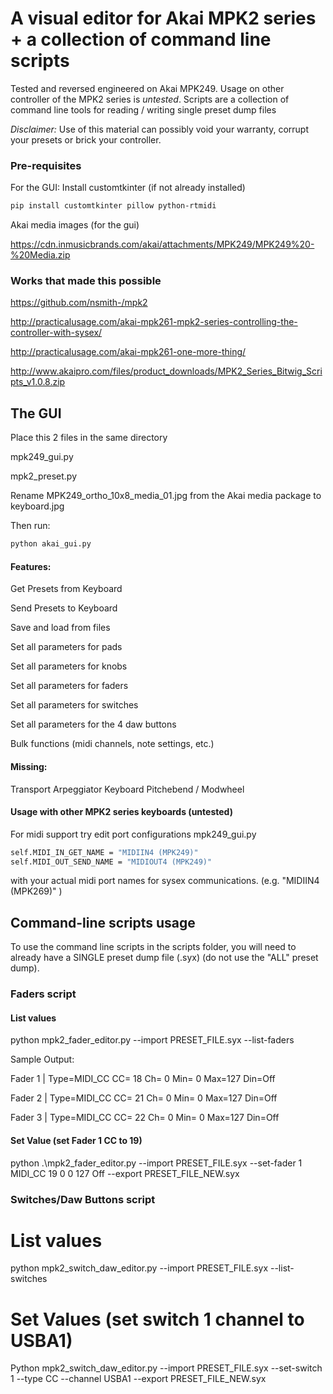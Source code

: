 # A visual editor for Akai MPK2 series + a collection of command line scripts
Tested and reversed engineered on Akai MPK249. 
Usage on other controller of the MPK2 series is _untested_.
Scripts are a collection of command line tools for reading / writing single preset dump files

_Disclaimer:_ Use of this material can possibly void your warranty, corrupt your presets or brick your controller.

### Pre-requisites
For the GUI:
Install customtkinter (if not already installed)
```sh
pip install customtkinter pillow python-rtmidi
```
Akai media images (for the gui)

https://cdn.inmusicbrands.com/akai/attachments/MPK249/MPK249%20-%20Media.zip

### Works that made this possible

https://github.com/nsmith-/mpk2

http://practicalusage.com/akai-mpk261-mpk2-series-controlling-the-controller-with-sysex/

http://practicalusage.com/akai-mpk261-one-more-thing/

http://www.akaipro.com/files/product_downloads/MPK2_Series_Bitwig_Scripts_v1.0.8.zip

## The GUI
Place this 2 files in the same directory

mpk249_gui.py

mpk2_preset.py

Rename MPK249_ortho_10x8_media_01.jpg from the Akai media package to keyboard.jpg


Then run:

```sh
python akai_gui.py
```

#### Features:
Get Presets from Keyboard

Send Presets to Keyboard

Save and load from files

Set all parameters for pads

Set all parameters for knobs

Set all parameters for faders

Set all parameters for switches

Set all parameters for the 4 daw buttons

Bulk functions (midi channels, note settings, etc.)

#### Missing:
Transport 
Arpeggiator
Keyboard
Pitchebend / Modwheel

#### Usage with other MPK2 series keyboards (untested)

For midi support try edit port configurations mpk249_gui.py
```sh
self.MIDI_IN_GET_NAME = "MIDIIN4 (MPK249)"
self.MIDI_OUT_SEND_NAME = "MIDIOUT4 (MPK249)"
```
with your actual midi port names for sysex communications. (e.g. "MIDIIN4 (MPK269)" )

## Command-line scripts usage
To use the command line scripts in the scripts folder, you will need to already have a SINGLE preset dump file (.syx)
(do not use the "ALL" preset dump).

### Faders script

#### List values
python mpk2_fader_editor.py --import PRESET_FILE.syx --list-faders

Sample Output:

Fader  1 | Type=MIDI_CC    CC= 18 Ch= 0 Min=  0 Max=127 Din=Off

Fader  2 | Type=MIDI_CC    CC= 21 Ch= 0 Min=  0 Max=127 Din=Off

Fader  3 | Type=MIDI_CC    CC= 22 Ch= 0 Min=  0 Max=127 Din=Off

#### Set Value (set Fader 1 CC to 19)
python .\mpk2_fader_editor.py --import PRESET_FILE.syx  --set-fader 1 MIDI_CC 19 0 0 127 Off --export PRESET_FILE_NEW.syx

### Switches/Daw Buttons script
# List values
python mpk2_switch_daw_editor.py --import PRESET_FILE.syx --list-switches
# Set Values (set switch 1 channel to USBA1)
Python mpk2_switch_daw_editor.py --import PRESET_FILE.syx --set-switch 1 --type CC --channel USBA1 --export PRESET_FILE_NEW.syx

